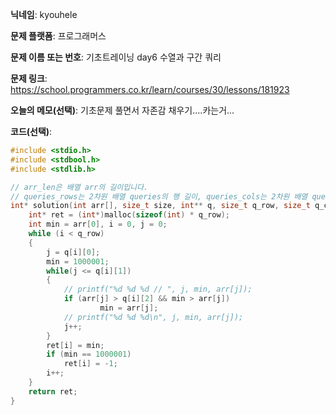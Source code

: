 **닉네임**: kyouhele

**문제 플랫폼**: 프로그래머스 

**문제 이름 또는 번호**: 기초트레이닝 day6 수열과 구간 쿼리

**문제 링크**: https://school.programmers.co.kr/learn/courses/30/lessons/181923

**오늘의 메모(선택)**: 기초문제 풀면서 자존감 채우기....카는거...

**코드(선택)**:

```c
#include <stdio.h>
#include <stdbool.h>
#include <stdlib.h>

// arr_len은 배열 arr의 길이입니다.
// queries_rows는 2차원 배열 queries의 행 길이, queries_cols는 2차원 배열 queries의 열 길이입니다.
int* solution(int arr[], size_t size, int** q, size_t q_row, size_t q_col) {
    int* ret = (int*)malloc(sizeof(int) * q_row);
    int min = arr[0], i = 0, j = 0;
    while (i < q_row)
    {
        j = q[i][0];
        min = 1000001;
        while(j <= q[i][1])
        {
            // printf("%d %d %d // ", j, min, arr[j]);
            if (arr[j] > q[i][2] && min > arr[j])
                    min = arr[j];
            // printf("%d %d %d\n", j, min, arr[j]);
            j++;
        }
        ret[i] = min;
        if (min == 1000001)
            ret[i] = -1;
        i++;
    }    
    return ret;
}
```
